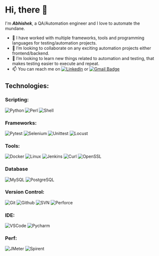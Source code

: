 # Hi, there 👋

I'm *<b>Abhishek</b>*, a QA/Automation engineer and I love to automate the mundane.

- 👷 I have worked with multiple frameworks, tools and programming languages for testing/automation projects.
- 👯 I’m looking to collaborate on any exciting automation projects either frontend/backend.
- 🌱 I’m looking to learn new things related to automation and testing, that makes testing easier to execute and repeat.
- 📫 You can reach me on [![Linkedln](https://img.shields.io/badge/LinkedIn-0077B5?style=flat-square&logo=linkedin&logoColor=white)](https://www.linkedin.com/in/abhishek-sharma-9289a965/) or [![Gmail Badge](https://img.shields.io/badge/-Gmail-c14438?style=flat-square&logo=Gmail&logoColor=white&link=mailto:allsubads@gmail.com)](mailto:allsubads@gmail.com)

## Technologies:

### Scripting: 
![Python](https://img.shields.io/badge/-Python-000?&logo=Python)
![Perl](https://img.shields.io/badge/-Perl-000?logo=perl)
![Shell](https://img.shields.io/badge/-Shell-000?logo=gnubash)

### Frameworks:
![Pytest](https://img.shields.io/badge/-Pytest-000?logo=pytest)
![Selenium](https://img.shields.io/badge/-Selenium-000?logo=selenium)
![Unittest](https://img.shields.io/badge/-Unittest-000)
![Locust](https://img.shields.io/badge/-Locust-000)

### Tools:
![Docker](https://img.shields.io/badge/-Docker-000?&logo=Docker)
![Linux](https://img.shields.io/badge/-Linux-000?&logo=Linux)
![Jenkins](https://img.shields.io/badge/-Jenkins-000?logo=jenkins)
![Curl](https://img.shields.io/badge/-Curl-000?logo=curl)
![OpenSSL](https://img.shields.io/badge/-OpenSSL-000?logo=openssl)

### Database
![MySQL](https://img.shields.io/badge/-MySQL-000?logo=mysql)
![PostgreSQL](https://img.shields.io/badge/-PostgreSQL-000?logo=postgresql)

### Version Control:
![Git](https://img.shields.io/badge/Git-000?&logo=Git)
![Github](https://img.shields.io/badge/Github-000?&logo=github)
![SVN](https://img.shields.io/badge/-SVN-000?logo=subversion)
![Perforce](https://img.shields.io/badge/-Perforce-000?logo=perforce)

### IDE:
![VSCode](https://img.shields.io/badge/VSCode-000?&logo=visualstudiocode)
![Pycharm](https://img.shields.io/badge/-Pycharm-000?logo=pycharm)

### Perf:
![JMeter](https://img.shields.io/badge/-JMeter-000?logo=apachejmeter)
![Spirent](https://img.shields.io/badge/-Spirent-000)

<!--
**shar-abhi/shar-abhi** is a ✨ _special_ ✨ repository because its `README.md` (this file) appears on your GitHub profile.

Here are some ideas to get you started:

- 🔭 I’m currently working on ...
- 🌱 I’m currently learning ...
- 👯 I’m looking to collaborate on ...
- 🤔 I’m looking for help with ...
- 💬 Ask me about ...
- 📫 How to reach me: ...
- 😄 Pronouns: ...
- ⚡ Fun fact: ...
-->
